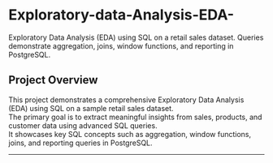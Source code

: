# Exploratory-data-Analysis-EDA-
Exploratory Data Analysis (EDA) using SQL on a retail sales dataset. Queries demonstrate aggregation, joins, window functions, and reporting in PostgreSQL.

## Project Overview
This project demonstrates a comprehensive Exploratory Data Analysis (EDA) using SQL on a sample retail sales dataset.  
The primary goal is to extract meaningful insights from sales, products, and customer data using advanced SQL queries.  
It showcases key SQL concepts such as aggregation, window functions, joins, and reporting queries in PostgreSQL.

---
